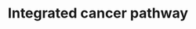 ---
annotations:
- type: Disease Ontology
  value: cancer
- type: Pathway Ontology
  value: cancer pathway
authors:
- Mkutmon
- Eweitz
description: ''
last-edited: 2021-05-21
organisms:
- Bos taurus
redirect_from:
- /index.php/Pathway:WP3244
- /instance/WP3244
schema-jsonld:
- '@context': https://schema.org/
  '@id': https://wikipathways.github.io/pathways/WP3244.html
  '@type': Dataset
  creator:
    '@type': Organization
    name: WikiPathways
  description: ''
  keywords:
  - ATM
  - E2F1
  - MSH6
  - MYC
  - p14
  - CASP9
  - p13K
  - Cctlp
  - bta-mir-21
  - CDKN1A
  - CDK4_HUMAN
  - MRE11A
  - Q8NBS1_HUMAN
  - CASP8
  - ATF1
  - RB1
  - AKT1
  - SMAD3
  - BCL2
  - MIR29B2
  - CDKN1B
  - BARD1
  - JAK1
  - MMP1
  - TP53
  - BAD
  - NOXA1
  - '</br>HomologyConvert: Homo sapiens to Bos taurus: Original ID = S:Q15796'
  - PTEN
  - POU2F1
  - STAT1
  - CDK2
  - '</br>HomologyConvert: Homo sapiens to Bos taurus: Original ID = S:O96017'
  - MSH2
  - CHEK2
  - DNA-PK
  - Swi/SNF
  - CDC25A
  - CASP3
  - BAX
  - CDC25B
  - p38
  - ATR
  - CDKN2B
  - MAP3K5
  - SMAD2
  - CHEK1
  - '</br>HomologyConvert: Homo sapiens to Bos taurus: Original ID = S:Q00987'
  - BRCA1
  - BACH1
  - PLK1
  - PUMA
  - BLM
  - MIR29C
  - MIR29B1
  - MDM2
  - CDK1
  - RAD50
  license: CC0
  name: Integrated cancer pathway
seo: CreativeWork
title: Integrated cancer pathway
wpid: WP3244
---